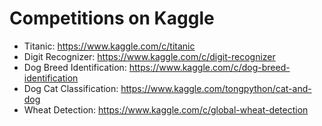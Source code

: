# Competitions on Kaggle

- Titanic: https://www.kaggle.com/c/titanic
- Digit Recognizer: https://www.kaggle.com/c/digit-recognizer
- Dog Breed Identification: https://www.kaggle.com/c/dog-breed-identification
- Dog Cat Classification: https://www.kaggle.com/tongpython/cat-and-dog
- Wheat Detection: https://www.kaggle.com/c/global-wheat-detection
